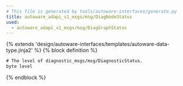 ```yaml
---
# This file is generated by tools/autoware-interfaces/generate.py
title: autoware_adapi_v1_msgs/msg/DiagNodeStatus
used:
  - autoware_adapi_v1_msgs/msg/DiagGraphStatus
---
```


{% extends 'design/autoware-interfaces/templates/autoware-data-type.jinja2' %}
{% block definition %}

```txt
# The level of diagnostic_msgs/msg/DiagnosticStatus.
byte level
```

{% endblock %}
